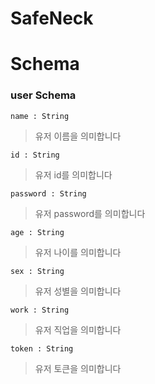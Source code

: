 # SafeNeck

# Schema

### user Schema

    name : String

>   유저 이름을 의미합니다

    id : String
    
>   유저 id를 의미합니다

    password : String
    
>   유저 password를 의미합니다

    age : String
    
>   유저 나이를 의미합니다

    sex : String

>   유저 성별을 의미합니다

    work : String

>   유저 직업을 의미합니다

    token : String

>   유저 토큰을 의미합니다